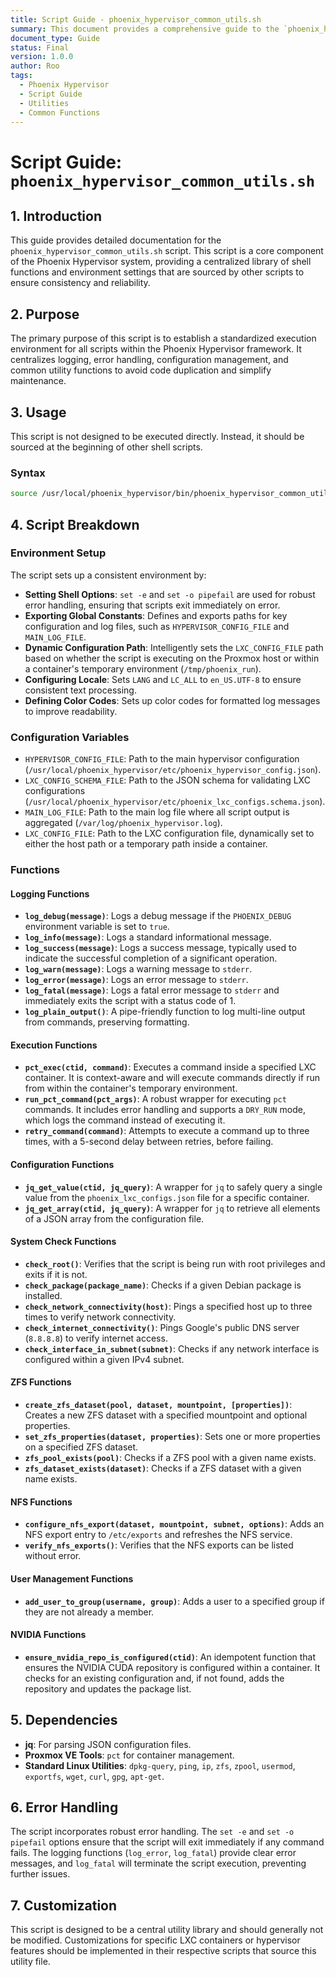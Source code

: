 ```yaml
---
title: Script Guide - phoenix_hypervisor_common_utils.sh
summary: This document provides a comprehensive guide to the `phoenix_hypervisor_common_utils.sh` script, detailing its purpose, usage, and the functions it provides.
document_type: Guide
status: Final
version: 1.0.0
author: Roo
tags:
  - Phoenix Hypervisor
  - Script Guide
  - Utilities
  - Common Functions
---
```


# Script Guide: `phoenix_hypervisor_common_utils.sh`

## 1. Introduction

This guide provides detailed documentation for the `phoenix_hypervisor_common_utils.sh` script. This script is a core component of the Phoenix Hypervisor system, providing a centralized library of shell functions and environment settings that are sourced by other scripts to ensure consistency and reliability.

## 2. Purpose

The primary purpose of this script is to establish a standardized execution environment for all scripts within the Phoenix Hypervisor framework. It centralizes logging, error handling, configuration management, and common utility functions to avoid code duplication and simplify maintenance.

## 3. Usage

This script is not designed to be executed directly. Instead, it should be sourced at the beginning of other shell scripts.

### Syntax

```bash
source /usr/local/phoenix_hypervisor/bin/phoenix_hypervisor_common_utils.sh
```

## 4. Script Breakdown

### Environment Setup

The script sets up a consistent environment by:
*   **Setting Shell Options**: `set -e` and `set -o pipefail` are used for robust error handling, ensuring that scripts exit immediately on error.
*   **Exporting Global Constants**: Defines and exports paths for key configuration and log files, such as `HYPERVISOR_CONFIG_FILE` and `MAIN_LOG_FILE`.
*   **Dynamic Configuration Path**: Intelligently sets the `LXC_CONFIG_FILE` path based on whether the script is executing on the Proxmox host or within a container's temporary environment (`/tmp/phoenix_run`).
*   **Configuring Locale**: Sets `LANG` and `LC_ALL` to `en_US.UTF-8` to ensure consistent text processing.
*   **Defining Color Codes**: Sets up color codes for formatted log messages to improve readability.

### Configuration Variables

*   `HYPERVISOR_CONFIG_FILE`: Path to the main hypervisor configuration (`/usr/local/phoenix_hypervisor/etc/phoenix_hypervisor_config.json`).
*   `LXC_CONFIG_SCHEMA_FILE`: Path to the JSON schema for validating LXC configurations (`/usr/local/phoenix_hypervisor/etc/phoenix_lxc_configs.schema.json`).
*   `MAIN_LOG_FILE`: Path to the main log file where all script output is aggregated (`/var/log/phoenix_hypervisor.log`).
*   `LXC_CONFIG_FILE`: Path to the LXC configuration file, dynamically set to either the host path or a temporary path inside a container.

### Functions

#### Logging Functions

*   **`log_debug(message)`**: Logs a debug message if the `PHOENIX_DEBUG` environment variable is set to `true`.
*   **`log_info(message)`**: Logs a standard informational message.
*   **`log_success(message)`**: Logs a success message, typically used to indicate the successful completion of a significant operation.
*   **`log_warn(message)`**: Logs a warning message to `stderr`.
*   **`log_error(message)`**: Logs an error message to `stderr`.
*   **`log_fatal(message)`**: Logs a fatal error message to `stderr` and immediately exits the script with a status code of 1.
*   **`log_plain_output()`**: A pipe-friendly function to log multi-line output from commands, preserving formatting.

#### Execution Functions

*   **`pct_exec(ctid, command)`**: Executes a command inside a specified LXC container. It is context-aware and will execute commands directly if run from within the container's temporary environment.
*   **`run_pct_command(pct_args)`**: A robust wrapper for executing `pct` commands. It includes error handling and supports a `DRY_RUN` mode, which logs the command instead of executing it.
*   **`retry_command(command)`**: Attempts to execute a command up to three times, with a 5-second delay between retries, before failing.

#### Configuration Functions

*   **`jq_get_value(ctid, jq_query)`**: A wrapper for `jq` to safely query a single value from the `phoenix_lxc_configs.json` file for a specific container.
*   **`jq_get_array(ctid, jq_query)`**: A wrapper for `jq` to retrieve all elements of a JSON array from the configuration file.

#### System Check Functions

*   **`check_root()`**: Verifies that the script is being run with root privileges and exits if it is not.
*   **`check_package(package_name)`**: Checks if a given Debian package is installed.
*   **`check_network_connectivity(host)`**: Pings a specified host up to three times to verify network connectivity.
*   **`check_internet_connectivity()`**: Pings Google's public DNS server (`8.8.8.8`) to verify internet access.
*   **`check_interface_in_subnet(subnet)`**: Checks if any network interface is configured within a given IPv4 subnet.

#### ZFS Functions

*   **`create_zfs_dataset(pool, dataset, mountpoint, [properties])`**: Creates a new ZFS dataset with a specified mountpoint and optional properties.
*   **`set_zfs_properties(dataset, properties)`**: Sets one or more properties on a specified ZFS dataset.
*   **`zfs_pool_exists(pool)`**: Checks if a ZFS pool with a given name exists.
*   **`zfs_dataset_exists(dataset)`**: Checks if a ZFS dataset with a given name exists.

#### NFS Functions

*   **`configure_nfs_export(dataset, mountpoint, subnet, options)`**: Adds an NFS export entry to `/etc/exports` and refreshes the NFS service.
*   **`verify_nfs_exports()`**: Verifies that the NFS exports can be listed without error.

#### User Management Functions

*   **`add_user_to_group(username, group)`**: Adds a user to a specified group if they are not already a member.

#### NVIDIA Functions

*   **`ensure_nvidia_repo_is_configured(ctid)`**: An idempotent function that ensures the NVIDIA CUDA repository is configured within a container. It checks for an existing configuration and, if not found, adds the repository and updates the package list.

## 5. Dependencies

*   **jq**: For parsing JSON configuration files.
*   **Proxmox VE Tools**: `pct` for container management.
*   **Standard Linux Utilities**: `dpkg-query`, `ping`, `ip`, `zfs`, `zpool`, `usermod`, `exportfs`, `wget`, `curl`, `gpg`, `apt-get`.

## 6. Error Handling

The script incorporates robust error handling. The `set -e` and `set -o pipefail` options ensure that the script will exit immediately if any command fails. The logging functions (`log_error`, `log_fatal`) provide clear error messages, and `log_fatal` will terminate the script execution, preventing further issues.

## 7. Customization

This script is designed to be a central utility library and should generally not be modified. Customizations for specific LXC containers or hypervisor features should be implemented in their respective scripts that source this utility file.